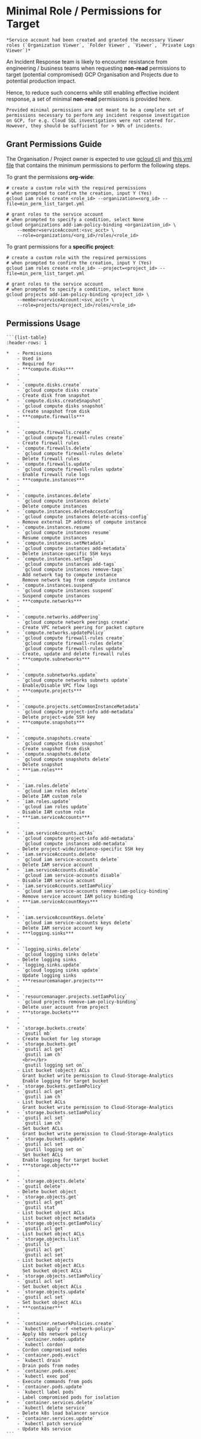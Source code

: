 # Minimal Role / Permissions for Target

```{admonition} Assumption
*Service account had been created and granted the necessary Viewer roles (`Organization Viewer`, `Folder Viewer`, `Viewer`, `Private Logs Viewer`)*
```

An Incident Response team is likely to encounter resistance from engineering / business teams  when requesting **non-read** permissions to target (potential compromised) GCP Organisation and Projects due to potential production impact.

Hence, to reduce such concerns while still enabling effective incident response, a set of minimal **non-read** permissions is provided here.

```{warning}
Provided minimal permissions are not meant to be a complete set of permissions necessary to perform any incident response investigation on GCP, for e.g. Cloud SQL investigations were not catered for. However, they should be sufficient for > 90% of incidents.
```

## Grant Permissions Guide

The Organisation / Project owner is expected to use [gcloud cli](https://cloud.google.com/sdk/gcloud) and [this yml file](https://raw.githubusercontent.com/Silv3rHorn/GCP-IR-Notes/master/admin/svc_acct/min_perm_list_target.yml) that contains the minimum permissions to perform the following steps.

To grant the permissions **org-wide**:
```shell
# create a custom role with the required permissions
# when prompted to confirm the creation, input Y (Yes)
gcloud iam roles create <role_id> --organization=<org_id> --file=min_perm_list_target.yml

# grant roles to the service account
# when prompted to specify a condition, select None
gcloud organizations add-iam-policy-binding <organization_id> \
    --member=serviceAccount:<svc_acct> \
    --role=organizations/<org_id>/roles/<role_id>
```
To grant permissions for a **specific project**:
```shell
# create a custom role with the required permissions
# when prompted to confirm the creation, input Y (Yes)
gcloud iam roles create <role_id> --project=<project_id> --file=min_perm_list_target.yml

# grant roles to the service account
# when prompted to specify a condition, select None
gcloud projects add-iam-policy-binding <project_id> \
    --member=serviceAccount:<svc_acct> \
    --role=projects/<project_id>/roles/<role_id>
```

## Permissions Usage
````{div} full-width
```{list-table}
:header-rows: 1

*   - Permissions
    - Used in
    - Required for
*   - ***compute.disks***
    - 
    - 
*   - `compute.disks.create`
    - `gcloud compute disks create`
    - Create disk from snapshot
*   - `compute.disks.createSnapshot`
    - `gcloud compute disks snapshot`
    - Create snapshot from disk
*   - ***compute.firewalls***
    - 
    - 
*   - `compute.firewalls.create`
    - `gcloud compute firewall-rules create`
    - Create firewall rules
*   - `compute.firewalls.delete`
    - `gcloud compute firewall-rules delete`
    - Delete firewall rules
*   - `compute.firewalls.update`
    - `gcloud compute firewall-rules update`
    - Enable firewall rule logs
*   - ***compute.instances***
    - 
    - 
*   - `compute.instances.delete`
    - `gcloud compute instances delete`
    - Delete compute instances
*   - `compute.instances.deleteAccessConfig`
    - `gcloud compute instances delete-access-config`
    - Remove external IP address of compute instance
*   - `compute.instances.resume`
    - `gcloud compute instances resume`
    - Resume compute instances
*   - `compute.instances.setMetadata`
    - `gcloud compute instances add-metadata`
    - Delete instance-specific SSH keys
*   - `compute.instances.setTags`
    - `gcloud compute instances add-tags`  
      `gcloud compute instances remove-tags`
    - Add network tag to compute instance  
      Remove network tag from compute instance
*   - `compute.instances.suspend`
    - `gcloud compute instances suspend`
    - Suspend compute instances
*   - ***compute.networks***
    - 
    - 
*   - `compute.networks.addPeering`
    - `gcloud compute network peerings create`
    - Create VPC network peering for packet capture
*   - `compute.networks.updatePolicy`
    - `gcloud compute firewall-rules create`  
      `gcloud compute firewall-rules delete`  
      `gcloud compute firewall-rules update`
    - Create, update and delete firewall rules
*   - ***compute.subnetworks***
    - 
    - 
*   - `compute.subnetworks.update`
    - `gcloud compute networks subnets update`
    - Enable/Disable VPC flow logs
*   - ***compute.projects***
    - 
    - 
*   - `compute.projects.setCommonInstanceMetadata`
    - `gcloud compute project-info add-metadata`
    - Delete project-wide SSH key
*   - ***compute.snapshots***
    - 
    - 
*   - `compute.snapshots.create`
    - `gcloud compute disks snapshot`
    - Create snapshot from disk
*   - `compute.snapshots.delete`
    - `gcloud compute snapshots delete`
    - Delete snapshot
*   - ***iam.roles***
    - 
    - 
*   - `iam.roles.delete`
    - `gcloud iam roles delete`
    - Delete IAM custom role
*   - `iam.roles.update`
    - `gcloud iam roles update`
    - Disable IAM custom role
*   - ***iam.serviceAccounts***
    - 
    - 
*   - `iam.serviceAccounts.actAs`
    - `gcloud compute project-info add-metadata`  
      `gcloud compute instances add-metadata`
    - Delete project-wide/instance-specific SSH key
*   - `iam.serviceAccounts.delete`
    - `gcloud iam service-accounts delete`
    - Delete IAM service account
*   - `iam.serviceAccounts.disable`
    - `gcloud iam service-accounts disable`
    - Disable IAM service account
*   - `iam.serviceAccounts.setIamPolicy`
    - `gcloud iam service-accounts remove-iam-policy-binding`
    - Remove service account IAM policy binding
*   - ***iam.serviceAccountKeys***
    - 
    - 
*   - `iam.serviceAccountKeys.delete`
    - `gcloud iam service-accounts keys delete`
    - Delete IAM service account key
*   - ***logging.sinks***
    -
    -
*   - `logging.sinks.delete`
    - `gcloud logging sinks delete`
    - Delete logging sinks
*   - `logging.sinks.update`
    - `gcloud logging sinks update`
    - Update logging sinks
*   - ***resourcemanager.projects***
    - 
    - 
*   - `resourcemanager.projects.setIamPolicy`
    - `gcloud projects remove-iam-policy-binding`
    - Delete user account from project
*   - ***storage.buckets***
    - 
    - 
*   - `storage.buckets.create`
    - `gsutil mb`
    - Create bucket for log storage
*   - `storage.buckets.get`
    - `gsutil acl get`  
      `gsutil iam ch`
      <br></br>
      `gsutil logging set on`
    - List bucket (object) ACLs  
      Grant bucket write permission to Cloud-Storage-Analytics  
      Enable logging for target bucket
*   - `storage.buckets.getIamPolicy`
    - `gsutil acl get`  
      `gsutil iam ch`
    - List bucket ACLs  
      Grant bucket write permission to Cloud-Storage-Analytics
*   - `storage.buckets.setIamPolicy`
    - `gsutil acl set`  
      `gsutil iam ch`
    - Set bucket ACLs  
      Grant bucket write permission to Cloud-Storage-Analytics
*   - `storage.buckets.update`
    - `gsutil acl set`  
      `gsutil logging set on`
    - Set bucket ACLs  
      Enable logging for target bucket
*   - ***storage.objects***
    - 
    - 
*   - `storage.objects.delete`
    - `gsutil delete`
    - Delete bucket object
*   - `storage.objects.get`
    - `gsutil acl get`  
      `gsutil stat`
    - List bucket object ACLs  
      List bucket object metadata
*   - `storage.objects.getIamPolicy`
    - `gsutil acl get`
    - List bucket object ACLs
*   - `storage.objects.list`
    - `gsutil ls`  
      `gsutil acl get`  
      `gsutil acl set`
    - List bucket objects  
      List bucket object ACLs  
      Set bucket object ACLs
*   - `storage.objects.setIamPolicy`
    - `gsutil acl set`
    - Set bucket object ACLs
*   - `storage.objects.update`
    - `gsutil acl set`
    - Set bucket object ACLs
*   - ***container***
    - 
    - 
*   - `container.networkPolicies.create`
    - `kubectl apply -f <network-policy>`
    - Apply k8s network policy
*   - `container.nodes.update`
    - `kubectl cordon`
    - Cordon compromised nodes
*   - `container.pods.evict`
    - `kubectl drain`
    - Drain pods from nodes
*   - `container.pods.exec`
    - `kubectl exec pod`
    - Execute commands from pods
*   - `container.pods.update`
    - `kubectl label pods`
    - Label compromised pods for isolation
*   - `container.services.delete`
    - `kubectl delete service`
    - Delete k8s load balancer service
*   - `container.services.update`
    - `kubectl patch service`
    - Update k8s service
```
````